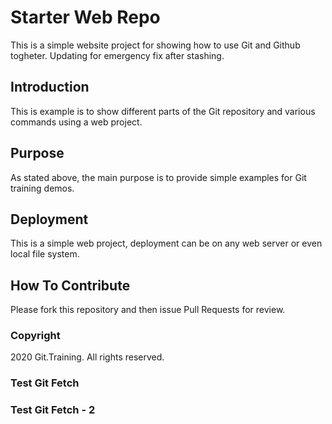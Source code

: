 # Starter Web Repo

This is a simple website project for showing how to use Git and Github togheter. Updating for emergency fix after stashing.

## Introduction

This is example is to show different parts of the Git repository and various commands using a web project.

## Purpose

As stated above, the main purpose is to provide simple examples for Git training demos.

## Deployment

This is a simple web project, deployment can be on any web server or even local file system.

## How To Contribute

Please fork this repository and then issue Pull Requests for review.  

### Copyright

2020 Git.Training. All rights reserved.

### Test Git Fetch

### Test Git Fetch - 2
